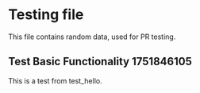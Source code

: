 # Testing file

This file contains random data, used for PR testing.


## Test Basic Functionality 1751846105

This is a test from test_hello.
